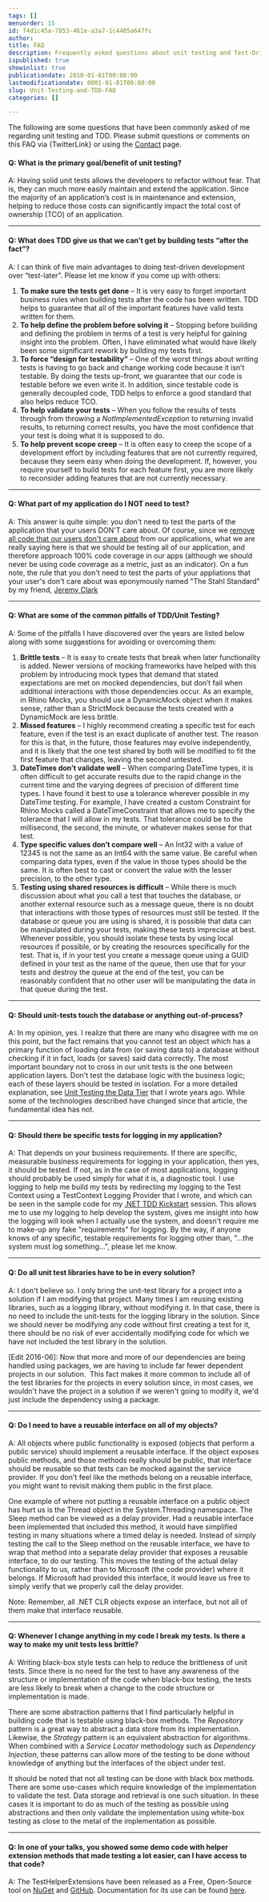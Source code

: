 ```yaml
---
tags: []
menuorder: 15
id: f4d1c45a-7853-461e-a3a7-1c4405a647fc
author: 
title: FAQ
description: Frequently asked questions about unit testing and Test-Driven Development (TDD).
ispublished: true
showinlist: true
publicationdate: 2010-01-01T00:00:00
lastmodificationdate: 0001-01-01T00:00:00
slug: Unit-Testing-and-TDD-FAQ
categories: []

---
```


The following are some questions that have been commonly asked of me regarding unit testing and TDD. Please submit questions or comments on this FAQ via {TwitterLink} or using the [Contact](../contact.html) page.

#### Q: What is the primary goal/benefit of unit testing?

A: Having solid unit tests allows the developers to refactor without fear. That is, they can much more easily maintain and extend the application. Since the majority of an application’s cost is in maintenance and extension, helping to reduce those costs can significantly impact the total cost of ownership (TCO) of an application.

* * *

#### Q: What does TDD give us that we can’t get by building tests “after the fact”?

A: I can think of five main advantages to doing test-driven development over “test-later”. Please let me know if you come up with others:

1. **To make sure the tests get done** – It is very easy to forget important business rules when building tests after the code has been written. TDD helps to guarantee that all of the important features have valid tests written for them.
2. **To help define the problem before solving it** – Stopping before building and defining the problem in terms of a test is very helpful for gaining insight into the problem. Often, I have eliminated what would have likely been some significant rework by building my tests first.
3. **To force “design for testability”** – One of the worst things about writing tests is having to go back and change working code because it isn’t testable. By doing the tests up-front, we guarantee that our code is testable before we even write it. In addition, since testable code is generally decoupled code, TDD helps to enforce a good standard that also helps reduce TCO.
4. **To help validate your tests** – When you follow the results of tests through from throwing a *NotImplementedException* to returning invalid results, to returning correct results, you have the most confidence that your test is doing what it is supposed to do.
5. **To help prevent scope creep** – It is often easy to creep the scope of a development effort by including features that are not currently required, because they seem easy when doing the development. If, however, you require yourself to build tests for each feature first, you are more likely to reconsider adding features that are not currently necessary.


* * *

#### Q: What part of my application do I NOT need to test?

A: This answer is quite simple: you don't need to test the parts of the application that your users DON'T care about.  Of course, since we [remove all code that our users don't care about](../Posts/Remove-Any-Code-Your-Users-Dont-Care-About.html) from our applications,  what we are really saying here is that we should be testing all of our application, and therefore approach 100% code coverage in our apps (although we should never be using code coverage as a metric, just as an indicator). On a fun note, the rule that you don't need to test the parts of your appliations that your user's don't care about was eponymously named "The Stahl Standard" by my friend, [Jeremy Clark](http://jeremybytes.blogspot.com/2015/02/unit-test-coverage-what-parts-of-your.html)

* * *

#### Q: What are some of the common pitfalls of TDD/Unit Testing?

A: Some of the pitfalls I have discovered over the years are listed below along with some suggestions for avoiding or overcoming them:

1. **Brittle tests** – It is easy to create tests that break when later functionality is added. Newer versions of mocking frameworks have helped with this problem by introducing mock types that demand that stated expectations are met on mocked dependencies, but don’t fail when additional interactions with those dependencies occur. As an example, in Rhino Mocks, you should use a DynamicMock object when it makes sense, rather than a StrictMock because the tests created with a DynamicMock are less brittle.
2. **Missed features** – I highly recommend creating a specific test for each feature, even if the test is an exact duplicate of another test. The reason for this is that, in the future, those features may evolve independently, and it is likely that the one test shared by both will be modified to fit the first feature that changes, leaving the second untested.
3. **DateTimes don’t validate well** – When comparing DateTime types, it is often difficult to get accurate results due to the rapid change in the current time and the varying degrees of precision of different time types. I have found it best to use a tolerance wherever possible in my DateTime testing. For example, I have created a custom Constraint for Rhino Mocks called a DateTimeConstraint that allows me to specify the tolerance that I will allow in my tests. That tolerance could be to the millisecond, the second, the minute, or whatever makes sense for that test.
4. **Type specific values don’t compare well** – An Int32 with a value of 12345 is not the same as an Int64 with the same value. Be careful when comparing data types, even if the value in those types should be the same. It is often best to cast or convert the value with the lesser precision, to the other type.
5. **Testing using shared resources is difficult** – While there is much discussion about what you call a test that touches the database, or another external resource such as a message queue, there is no doubt that interactions with those types of resources must still be tested. If the database or queue you are using is shared, it is possible that data can be manipulated during your tests, making these tests imprecise at best. Whenever possible, you should isolate these tests by using local resources if possible, or by creating the resources specifically for the test. That is, if in your test you create a message queue using a GUID defined in your test as the name of the queue, then use that for your tests and destroy the queue at the end of the test, you can be reasonably confident that no other user will be manipulating the data in that queue during the test.


* * *

#### Q: Should unit-tests touch the database or anything out-of-process?

A: In my opinion, yes. I realize that there are many who disagree with me on this point, but the fact remains that you cannot test an object which has a primary function of loading data from (or saving data to) a database without checking if it in fact, loads (or saves) said data correctly. The most important boundary not to cross in our unit tests is the one between application layers. Don't test the database logic with the business logic; each of these layers should be tested in isolation. For a more detailed explanation, see [Unit Testing the Data Tier](../Posts/Unit-Testing-the-Data-Tier.html) that I wrote years ago. While some of the technologies described have changed since that article, the fundamental idea has not.

* * *

#### Q: Should there be specific tests for logging in my application?

A: That depends on your business requirements. If there are specific, measurable business requirements for logging in your application, then yes, it should be tested. If not, as in the case of most applications, logging should probably be used simply for what it is, a diagnostic tool. I use logging to help me build my tests by redirecting my logging to the Test Context using a TestContext Logging Provider that I wrote, and which can be seen in the sample code for my [.NET TDD Kickstart](../Posts/Code-Sample-for-My-TDD-Kickstart-Sessions.html) session. This allows me to use my logging to help develop the system, gives me insight into how the logging will look when I actually use the system, and doesn't require me to make-up any fake "requirements" for logging. By the way, if anyone knows of any specific, testable requirements for logging other than, "...the system must log something…", please let me know.

* * *

#### Q: Do all unit test libraries have to be in every solution?

A: I don't believe so. I only bring the unit-test library for a project into a solution if I am modifying that project. Many times I am reusing existing libraries, such as a logging library, without modifying it. In that case, there is no need to include the unit-tests for the logging library in the solution. Since we should never be modifying any code without first creating a test for it, there should be no risk of ever accidentally modifying code for which we have not included the test library in the solution.

[Edit 2016-06]: Now that more and more of our dependencies are being handled using packages, we are having to include far fewer dependent projects in our solution.  This fact makes it more common to include all of the test libraries for the projects in every solution since, in most cases, we wouldn't have the project in a solution if we weren't going to modify it, we'd just include the dependency using a package.

* * *

#### Q: Do I need to have a reusable interface on all of my objects?

A: All objects where public functionality is exposed (objects that perform a public service) should implement a reusable interface. If the object exposes public methods, and those methods really should be public, that interface should be reusable so that tests can be mocked against the service provider. If you don't feel like the methods belong on a reusable interface, you might want to revisit making them public in the first place.

One example of where not putting a reusable interface on a public object has hurt us is the Thread object in the System.Threading namespace. The Sleep method can be viewed as a delay provider. Had a reusable interface been implemented that included this method, it would have simplified testing in many situations where a timed delay is needed. Instead of simply testing the call to the Sleep method on the reusable interface, we have to wrap that method into a separate delay provider that exposes a reusable interface, to do our testing. This moves the testing of the actual delay functionality to us, rather than to Microsoft (the code provider) where it belongs. If Microsoft had provided this interface, it would leave us free to simply verify that we properly call the delay provider.

Note: Remember, all .NET CLR objects expose an interface, but not all of them make that interface reusable.

* * *

#### Q: Whenever I change anything in my code I break my tests. Is there a way to make my unit tests less brittle?

A: Writing black-box style tests can help to reduce the brittleness of unit tests. Since there is no need for the test to have     any awareness of the structure or implementation of the code when black-box testing, the tests are less likely to break when     a change to the code structure or implementation is made.

There are some abstraction patterns that I find particularly helpful in building code that is testable using black-box methods.     The *Repository* pattern is a great way to abstract a data store from its implementation. Likewise, the *Strategy* pattern is an equivalent abstraction for algorithms.  When combined with a *Service Locator* methodology such as *Dependency Injection*,     these patterns can allow more of the testing to be done without knowledge of anything but the interfaces of the object under test.

It should be noted that not all testing can be done with black box methods. There are some use-cases which require knowledge of the      implementation to validate the test.  Data storage and retrieval is one such situation.  In these cases it is important to do as much     of the testing as possible using abstractions and then only validate the implementation using white-box testing as close to the metal     of the implementation as possible.

* * *

#### Q: In one of your talks, you showed some demo code with helper extension methods that made testing a lot easier, can I have access to that code?

A: The TestHelperExtensions have been released as a Free, Open-Source tool on      [NuGet](https://www.nuget.org/packages/TestHelperExtensions) and      [GitHub](https://github.com/bsstahl/TestHelperExtensions).      Documentation for its use can be found [here](http://testhelperextensions.cognitiveinheritance.com).

